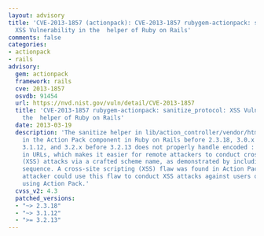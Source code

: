 ```yaml
---
layout: advisory
title: 'CVE-2013-1857 (actionpack): CVE-2013-1857 rubygem-actionpack: sanitize_protocol:
  XSS Vulnerability in the  helper of Ruby on Rails'
comments: false
categories:
- actionpack
- rails
advisory:
  gem: actionpack
  framework: rails
  cve: 2013-1857
  osvdb: 91454
  url: https://nvd.nist.gov/vuln/detail/CVE-2013-1857
  title: 'CVE-2013-1857 rubygem-actionpack: sanitize_protocol: XSS Vulnerability in
    the  helper of Ruby on Rails'
  date: 2013-03-19
  description: 'The sanitize helper in lib/action_controller/vendor/html-scanner/html/sanitizer.rb
    in the Action Pack component in Ruby on Rails before 2.3.18, 3.0.x and 3.1.x before
    3.1.12, and 3.2.x before 3.2.13 does not properly handle encoded : (colon) characters
    in URLs, which makes it easier for remote attackers to conduct cross-site scripting
    (XSS) attacks via a crafted scheme name, as demonstrated by including a &#x3a;
    sequence. A cross-site scripting (XSS) flaw was found in Action Pack. A remote
    attacker could use this flaw to conduct XSS attacks against users of an application
    using Action Pack.'
  cvss_v2: 4.3
  patched_versions:
  - "~> 2.3.18"
  - "~> 3.1.12"
  - ">= 3.2.13"
---
```

